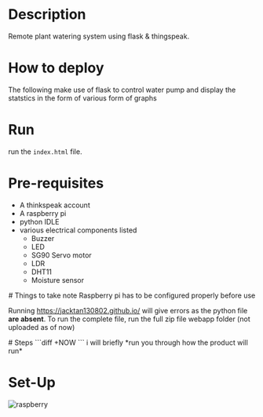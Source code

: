 # Description
Remote plant watering system using flask & thingspeak.
<!-- <h1> Description <h1> -->
# How to deploy
 The following make use of flask to control water pump and display the statstics in the form of various form of graphs
 
 
 # Run 
 run the `index.html` file. 
 
 
 # Pre-requisites 
- A thinkspeak account 
- A raspberry pi 
- python IDLE 
- various electrical components listed
    - Buzzer
    - LED
    - SG90 Servo motor
    - LDR
    - DHT11
    - Moisture sensor
 <p align = "center" > 
 # Things to take note
  Raspberry pi has to be configured properly before use 
  
  </p>
  
Running https://jacktan130802.github.io/ will give errors as the python file **are absent**. To run the complete file, run the full zip file webapp folder (not uploaded as of now) 
<!-- copy paste exact link inside can already--!>



# Steps
```diff
+NOW 
```
i will briefly *run you through how the product will run* 
<!--<span style ="color:red"> Now </span>--> 


# Set-Up


![raspberry](https://user-images.githubusercontent.com/62325379/108713202-d9656100-7552-11eb-92cd-bd8feec0a025.jpg) 
<!-- copy paste image to issue and get this link from there -->


<img src = "raspberry.jpg" height="100" width="10" > 

